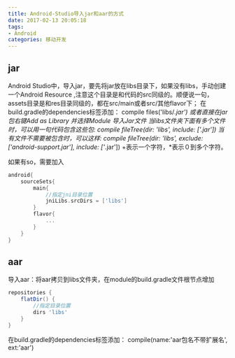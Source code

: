 ```yaml
---
title: Android-Studio导入jar和aar的方式
date: 2017-02-13 20:05:18
tags: 
- Android
categories: 移动开发
---
```


## jar
Android Studio中，导入jar，要先将jar放在libs目录下，如果没有libs，手动创建一个Android Resource ,注意这个目录是和代码的src同级的。顺便说一句，assets目录是和res目录同级的，都在src/main或者src/其他flavor下；
在build.gradle的dependencies标签添加：
compile files('libs/***.jar')
或者直接在jar包右键Add as Library 并选择Module
导入Jar文件
当libs文件夹下面有多个文件时，可以用一句代码包含这些包:
compile fileTree(dir: 'libs', include: ['*.jar'])
当有文件不需要被包含时，可以这样:
compile fileTree(dir: 'libs', exclude: ['android-support*.jar'], include: ['*.jar'])
+表示一个字符，*表示０到多个字符。

如果有so，需要加入
```groovy
android{
	sourceSets{
		main{
    		//指定jni目录位置
			jniLibs.srcDirs = ['libs']
		}
		flavor{
			...
		}
	}
}
```
## aar
导入aar：将aar拷贝到libs文件夹，在module的build.gradle文件根节点增加
```groovy
repositories {
    flatDir() {
    	//指定目录位置
        dirs 'libs'
    }
}
```
在build.gradle的dependencies标签添加：
compile(name:'aar包名不带扩展名', ext:'aar')